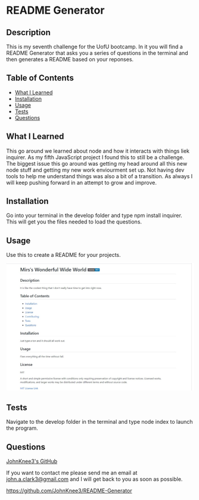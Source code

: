 # README Generator

## Description

This is my seventh challenge for the UofU bootcamp. In it you will find a README Generator that asks you a series of questions in the terminal and then generates a README based on your reponses.

## Table of Contents

- [What I Learned](#what-i-learned)
- [Installation](#installation)
- [Usage](#usage)
- [Tests](#tests)
- [Questions](#questions)

## What I Learned

This go around we learned about node and how it interacts with things liek inquirer. As my fifth JavaScript project I found this to still be a challenge. The biggest issue this go around was getting my head around all this new node stuff and getting my new work enviourment set up. Not having dev tools to help me understand things was also a bit of a transition. As always I will keep pushing forward in an attempt to grow and improve.

## Installation

Go into your terminal in the develop folder and type npm install inquirer. This will get you the files needed to load the questions.

## Usage

Use this to create a README for your projects.

<img src="assets/images/README-sample.jpg" alt="Brief snip of the a created README">

## Tests

Navigate to the develop folder in the terminal and type node index to launch the program.

## Questions

<a href="https://github.com/JohnKnee3">JohnKnee3's GitHub</a>

If you want to contact me please send me an email at john.a.clark3@gmail.com and I will get back to you as soon as possible.

https://github.com/JohnKnee3/README-Generator
